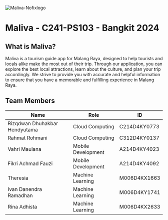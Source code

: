 ![Maliva-Nofixlogo](https://github.com/malivaapps/welcome/assets/79435880/39f38327-27db-4188-9a16-f37017761717)

# Maliva - C241-PS103 - Bangkit 2024

## What is Maliva?

Maliva is a tourism guide app for Malang Raya, designed to help tourists and locals alike make the most out of their trip. Through our application, you can explore the best local attractions, learn about the culture, and plan your trip accordingly. We strive to provide you with accurate and helpful information to ensure that you have a memorable and fulfilling experience in Malang Raya.

## Team Members

| Name                           | Role               | ID           |
| ------------------------------ | ------------------ | ------------ |
| Rizqdwan Dhuhakbar Hendyutama  | Cloud Computing    | C214D4KY0773 |
| Rahmat Rohmani                 | Cloud Computing    | C312D4KY0137 |
| Vahri Maulana                  | Mobile Development | A214D4KY4023 |
| Fikri Achmad Fauzi             | Mobile Development | A214D4KY4092 |
| Theresia                       | Machine Learning   | M006D4KX1663 |
| Ivan Danendra Ramadhan         | Machine Learning   | M006D4KY1741 |
| Rina Adhista                   | Machine Learning   | M006D4KX2633 |
